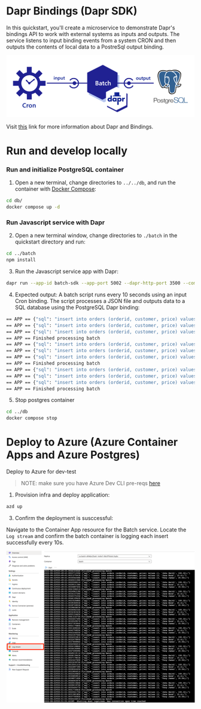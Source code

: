 # Dapr Bindings (Dapr SDK)

In this quickstart, you'll create a microservice to demonstrate Dapr's bindings API to work with external systems as inputs and outputs. The service listens to input binding events from a system CRON and then outputs the contents of local data to a PostreSql output binding. 

![](images/bindings-quickstart.png)

Visit [this](https://docs.dapr.io/developing-applications/building-blocks/bindings/) link for more information about Dapr and Bindings.

# Run and develop locally

### Run and initialize PostgreSQL container

1. Open a new terminal, change directories to `../../db`, and run the container with [Docker Compose](https://docs.docker.com/compose/): 

<!-- STEP
name: Run and initialize PostgreSQL container
expected_return_code:
background: true
sleep: 5
timeout_seconds: 6
-->

```bash
cd db/
docker compose up -d
```

<!-- END_STEP -->

### Run Javascript service with Dapr

2. Open a new terminal window, change directories to `./batch` in the quickstart directory and run: 

<!-- STEP
name: Install Javascript dependencies
-->

```bash
cd ../batch
npm install
```

<!-- END_STEP -->
3. Run the Javascript service app with Dapr: 

<!-- STEP
name: Run batch-sdk service
working_dir: ./batch
expected_stdout_lines:
  - '== APP == insert into orders (orderid, customer, price) values (1, ''John Smith'', 100.32)'
  - '== APP == insert into orders (orderid, customer, price) values (2, ''Jane Bond'', 15.4)'
  - '== APP == insert into orders (orderid, customer, price) values (3, ''Tony James'', 35.56)'
  - '== APP == Finished processing batch'
expected_stderr_lines:
output_match_mode: substring
sleep: 11
timeout_seconds: 30
-->
    
```bash
dapr run --app-id batch-sdk --app-port 5002 --dapr-http-port 3500 --components-path ../components -- node index.js
```
<!-- END_STEP -->

4. Expected output:
A batch script runs every 10 seconds using an input Cron binding. The script processes a JSON file and outputs data to a SQL database using the PostgreSQL Dapr binding:

```bash
== APP == {"sql": "insert into orders (orderid, customer, price) values (1, 'John Smith', 100.32);"}
== APP == {"sql": "insert into orders (orderid, customer, price) values (2, 'Jane Bond', 15.4);"}
== APP == {"sql": "insert into orders (orderid, customer, price) values (3, 'Tony James', 35.56);"}
== APP == Finished processing batch
== APP == {"sql": "insert into orders (orderid, customer, price) values (1, 'John Smith', 100.32);"}
== APP == {"sql": "insert into orders (orderid, customer, price) values (2, 'Jane Bond', 15.4);"}
== APP == {"sql": "insert into orders (orderid, customer, price) values (3, 'Tony James', 35.56);"}
== APP == Finished processing batch
== APP == {"sql": "insert into orders (orderid, customer, price) values (1, 'John Smith', 100.32);"}
== APP == {"sql": "insert into orders (orderid, customer, price) values (2, 'Jane Bond', 15.4);"}
== APP == {"sql": "insert into orders (orderid, customer, price) values (3, 'Tony James', 35.56);"}
== APP == Finished processing batch
```

5. Stop postgres container 

```bash
cd ../db
docker compose stop
```

# Deploy to Azure (Azure Container Apps and Azure Postgres)
Deploy to Azure for dev-test

> NOTE: make sure you have Azure Dev CLI pre-reqs [here](https://github.com/Azure-Samples/todo-python-mongo-aca)

1. Provision infra and deploy application:
```bash
azd up
```

3. Confirm the deployment is susccessful:

Navigate to the Container App resource for the Batch service. Locate the `Log stream` and confirm the batch container is logging each insert successfully every 10s. 

![](images/log_stream.png)

